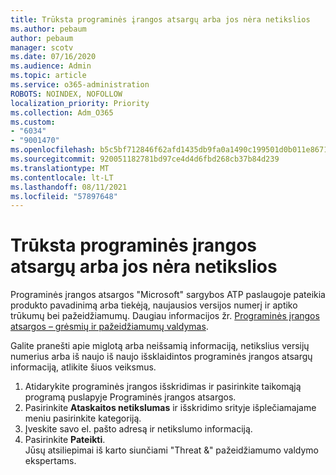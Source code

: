 ```yaml
---
title: Trūksta programinės įrangos atsargų arba jos nėra netikslios
ms.author: pebaum
author: pebaum
manager: scotv
ms.date: 07/16/2020
ms.audience: Admin
ms.topic: article
ms.service: o365-administration
ROBOTS: NOINDEX, NOFOLLOW
localization_priority: Priority
ms.collection: Adm_O365
ms.custom:
- "6034"
- "9001470"
ms.openlocfilehash: b5c5bf712846f62afd1435db9fa0a1490c199501d0b011e867103516770fcbfd
ms.sourcegitcommit: 920051182781bd97ce4d4d6fbd268cb37b84d239
ms.translationtype: MT
ms.contentlocale: lt-LT
ms.lasthandoff: 08/11/2021
ms.locfileid: "57897648"
---
```

# <a name="software-inventory-is-missing-or-inaccurate"></a>Trūksta programinės įrangos atsargų arba jos nėra netikslios

Programinės įrangos atsargos "Microsoft" sargybos ATP paslaugoje pateikia produkto pavadinimą arba tiekėją, naujausios versijos numerį ir aptiko trūkumų bei pažeidžiamumų. Daugiau informacijos žr. [Programinės įrangos atsargos – grėsmių ir pažeidžiamumų valdymas](https://docs.microsoft.com/windows/security/threat-protection/microsoft-defender-atp/tvm-software-inventory).

Galite pranešti apie miglotą arba neišsamią informaciją, netikslius versijų numerius arba iš naujo iš naujo išsklaidintos programinės įrangos atsargų informaciją, atlikite šiuos veiksmus.  

1. Atidarykite programinės įrangos išskridimas ir pasirinkite taikomąją programą puslapyje Programinės įrangos atsargos.
2. Pasirinkite **Ataskaitos netikslumas** ir išskridimo srityje išplečiamajame meniu pasirinkite kategoriją.
3. Įveskite savo el. pašto adresą ir netikslumo informaciją.
4. Pasirinkite **Pateikti**.</br>
    Jūsų atsiliepimai iš karto siunčiami "Threat &" pažeidžiamumo valdymo ekspertams.